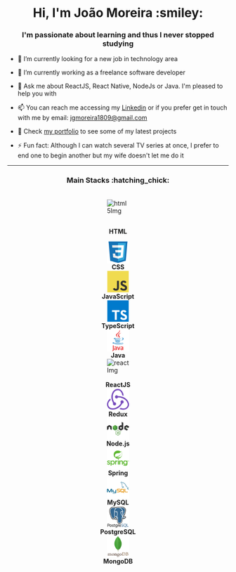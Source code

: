 <h1 align="center">Hi, I'm João Moreira :smiley:</h1>

<h3 align="center">I'm passionate about learning and thus I never stopped studying</h3>
  
- :telescope: I’m currently looking for a new job in technology area
  
- 🌱 I’m currently working as a freelance software developer
  
- 💬 Ask me about ReactJS, React Native, NodeJs or Java. I'm pleased to help you with
  
- 📫 You can reach me accessing my [Linkedin](https://www.linkedin.com/in/joao-moreira-dev/)
or if you prefer get in touch with me by email: jgmoreira1809@gmail.com

- :notebook_with_decorative_cover: Check [my portfolio](https://www.joaomoreira.net/) to see some of my latest projects
  
- ⚡ Fun fact: Although I can watch several TV series at once, I prefer to end one to begin another but my wife doesn't let me do it

<hr>

<h3 align="center">Main Stacks :hatching_chick:</h3>
<br>
<div>
  <div style="display: flex; flex-direction: column; align-items: center;">
    <img src="https://cdn.jsdelivr.net/gh/devicons/devicon/icons/html5/html5-original.svg" alt="html5Img" width="50" height="50"/>
    <p><strong>HTML</strong></p>
  </div>
  <div style="display: flex; flex-direction: column; align-items: center;">
    <img src="https://raw.githubusercontent.com/devicons/devicon/master/icons/css3/css3-original.svg" alt="cssImg" width="50" height="50"/>
    <strong>CSS</strong>
  </div>
  <div style="display: flex; flex-direction: column; align-items: center;">
    <img src="https://raw.githubusercontent.com/devicons/devicon/master/icons/javascript/javascript-original.svg" alt="javascriptImg" width="50" height="50"/>
    <strong>JavaScript</strong>
  </div>
  <div style="display: flex; flex-direction: column; align-items: center;">
    <img src="https://raw.githubusercontent.com/devicons/devicon/master/icons/typescript/typescript-original.svg" alt="typescript" width="50" height="50"/>
    <strong>TypeScript</strong>
  </div>
  <div style="display: flex; flex-direction: column; align-items: center;">
    <img src="https://raw.githubusercontent.com/devicons/devicon/master/icons/java/java-original-wordmark.svg" alt="javaImg" width="50" height="50"/>
    <strong>Java</strong>
  </div>
  <div style="display: flex; flex-direction: column; align-items: center;">
    <img src="https://cdn.jsdelivr.net/gh/devicons/devicon/icons/react/react-original.svg" alt="reactImg" width="50" height="50"/>
    <strong>ReactJS</strong>
  </div>
  <div style="display: flex; flex-direction: column; align-items: center;">
    <img src="https://raw.githubusercontent.com/devicons/devicon/master/icons/redux/redux-original.svg" alt="reduxImg" width="50" height="50"/>
    <strong>Redux</strong>
  </div>
  <div style="display: flex; flex-direction: column; align-items: center;">
    <img src="https://raw.githubusercontent.com/devicons/devicon/master/icons/nodejs/nodejs-original-wordmark.svg" alt="nodejsImg" width="50" height="50"/>
    <strong>Node.js</strong>
  </div>
  <div style="display: flex; flex-direction: column; align-items: center;">
    <img src="https://raw.githubusercontent.com/devicons/devicon/master/icons/spring/spring-original-wordmark.svg" alt="springImg" width="50" height="50"/>
    <strong>Spring</strong>
  </div>
  <div style="display: flex; flex-direction: column; align-items: center;">
    <img src="https://raw.githubusercontent.com/devicons/devicon/master/icons/mysql/mysql-original-wordmark.svg" alt="mysqlImg" width="50" height="50"/>
    <strong>MySQL</strong>
  </div>
  <div style="display: flex; flex-direction: column; align-items: center;">
    <img src="https://raw.githubusercontent.com/devicons/devicon/master/icons/postgresql/postgresql-original-wordmark.svg" alt="postgresImg" width="50" height="50"/>
    <strong>PostgreSQL</strong>
  </div>
  <div style="display: flex; flex-direction: column; align-items: center;">
    <img src="https://raw.githubusercontent.com/devicons/devicon/master/icons/mongodb/mongodb-original-wordmark.svg" alt="mongodbImg" width="50" height="50"/>
    <strong>MongoDB</strong>
  </div>
</div>


